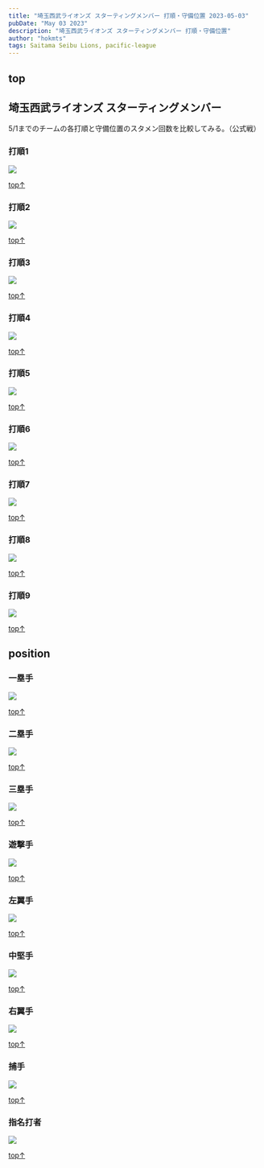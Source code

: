 ```yaml
---
title: "埼玉西武ライオンズ スターティングメンバー 打順・守備位置 2023-05-03"
pubDate: "May 03 2023"
description: "埼玉西武ライオンズ スターティングメンバー 打順・守備位置"
author: "hokmts"
tags: Saitama Seibu Lions, pacific-league
---
```


## top



## 埼玉西武ライオンズ スターティングメンバー

5/1までのチームの各打順と守備位置のスタメン回数を比較してみる。（公式戦）

### 打順1

<img src="/2023start13_files/figure-markdown_strict/打順1-1.png" style="display: block; margin: auto;" />

[top↑](#top)

### 打順2

<img src="/2023start13_files/figure-markdown_strict/打順2-1.png" style="display: block; margin: auto;" />

[top↑](#top)

### 打順3

<img src="/2023start13_files/figure-markdown_strict/打順3-1.png" style="display: block; margin: auto;" />

[top↑](#top)

### 打順4

<img src="/2023start13_files/figure-markdown_strict/打順4-1.png" style="display: block; margin: auto;" />

[top↑](#top)

### 打順5

<img src="/2023start13_files/figure-markdown_strict/打順5-1.png" style="display: block; margin: auto;" />

[top↑](#top)

### 打順6

<img src="/2023start13_files/figure-markdown_strict/打順6-1.png" style="display: block; margin: auto;" />

[top↑](#top)

### 打順7

<img src="/2023start13_files/figure-markdown_strict/打順7-1.png" style="display: block; margin: auto;" />

[top↑](#top)

### 打順8

<img src="/2023start13_files/figure-markdown_strict/打順8-1.png" style="display: block; margin: auto;" />

[top↑](#top)

### 打順9

<img src="/2023start13_files/figure-markdown_strict/打順9-1.png" style="display: block; margin: auto;" />

[top↑](#top)

## position

### 一塁手

<img src="/2023start13_files/figure-markdown_strict/位置1-1.png" style="display: block; margin: auto;" />

[top↑](#top)

### 二塁手

<img src="/2023start13_files/figure-markdown_strict/位置2-1.png" style="display: block; margin: auto;" />

[top↑](#top)

### 三塁手

<img src="/2023start13_files/figure-markdown_strict/位置3-1.png" style="display: block; margin: auto;" />

[top↑](#top)

### 遊撃手

<img src="/2023start13_files/figure-markdown_strict/位置4-1.png" style="display: block; margin: auto;" />

[top↑](#top)

### 左翼手

<img src="/2023start13_files/figure-markdown_strict/位置5-1.png" style="display: block; margin: auto;" />

[top↑](#top)

### 中堅手

<img src="/2023start13_files/figure-markdown_strict/位置6-1.png" style="display: block; margin: auto;" />

[top↑](#top)

### 右翼手

<img src="/2023start13_files/figure-markdown_strict/位置7-1.png" style="display: block; margin: auto;" />

[top↑](#top)

### 捕手

<img src="/2023start13_files/figure-markdown_strict/位置8-1.png" style="display: block; margin: auto;" />

[top↑](#top)

### 指名打者

<img src="/2023start13_files/figure-markdown_strict/位置10-1.png" style="display: block; margin: auto;" />

[top↑](#top)
